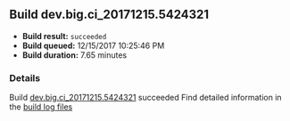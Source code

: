 ## Build dev.big.ci_20171215.5424321
- **Build result:** `succeeded`
- **Build queued:** 12/15/2017 10:25:46 PM
- **Build duration:** 7.65 minutes
### Details
Build [dev.big.ci_20171215.5424321](https://winappstudio.visualstudio.com/web/build.aspx?pcguid=a4ef43be-68ce-4195-a619-079b4d9834c2&builduri=vstfs%3a%2f%2f%2fBuild%2fBuild%2f24321) succeeded
Find detailed information in the [build log files](https://uwpctdiags.blob.core.windows.net/buildlogs/dev.big.ci_20171215.5424321_logs.zip)
